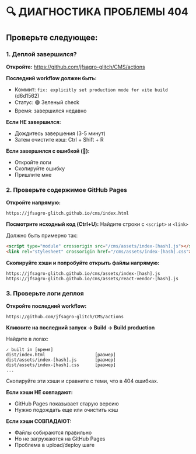 # 🔍 ДИАГНОСТИКА ПРОБЛЕМЫ 404

## Проверьте следующее:

### 1. Деплой завершился?

**Откройте:** https://github.com/jfsagro-glitch/CMS/actions

**Последний workflow должен быть:**
- Коммит: `fix: explicitly set production mode for vite build` (d6d1562)
- Статус: 🟢 Зеленый check
- Время: завершился недавно

**Если НЕ завершился:**
- Дождитесь завершения (3-5 минут)
- Затем очистите кэш: Ctrl + Shift + R

**Если завершился с ошибкой (🔴):**
- Откройте логи
- Скопируйте ошибку
- Пришлите мне

### 2. Проверьте содержимое GitHub Pages

**Откройте напрямую:**
```
https://jfsagro-glitch.github.io/cms/index.html
```

**Посмотрите исходный код (Ctrl+U):**
Найдите строки с `<script>` и `<link>`

Должно быть примерно так:
```html
<script type="module" crossorigin src="/cms/assets/index-[hash].js"></script>
<link rel="stylesheet" crossorigin href="/cms/assets/index-[hash].css">
```

**Скопируйте хэши и попробуйте открыть файлы напрямую:**
```
https://jfsagro-glitch.github.io/cms/assets/index-[hash].js
https://jfsagro-glitch.github.io/cms/assets/react-vendor-[hash].js
```

### 3. Проверьте логи деплоя

**Откройте последний workflow:**
```
https://github.com/jfsagro-glitch/CMS/actions
```

**Кликните на последний запуск → Build → Build production**

Найдите в логах:
```
✓ built in [время]
dist/index.html                   [размер]
dist/assets/index-[hash].js       [размер]
dist/assets/index-[hash].css      [размер]
...
```

Скопируйте эти хэши и сравните с теми, что в 404 ошибках.

**Если хэши НЕ совпадают:**
- GitHub Pages показывает старую версию
- Нужно подождать еще или очистить кэш

**Если хэши СОВПАДАЮТ:**
- Файлы собираются правильно
- Но не загружаются на GitHub Pages
- Проблема в upload/deploy шаге


